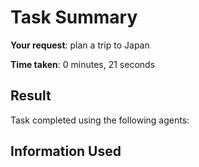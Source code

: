 # Task Summary

**Your request**: plan a trip to Japan

**Time taken**: 0 minutes, 21 seconds

## Result

Task completed using the following agents:

## Information Used

